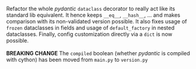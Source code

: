 Refactor the whole _pydantic_ `dataclass` decorator to really act like its standard lib equivalent.
It hence keeps `__eq__`, `__hash__`, ... and makes comparison with its non-validated version possible.
It also fixes usage of `frozen` dataclasses in fields and usage of `default_factory` in nested dataclasses.
Finally, config customization directly via a `dict` is now possible.
<br/><br/>
**BREAKING CHANGE** The `compiled` boolean (whether _pydantic_ is compiled with cython) has been moved from `main.py` to `version.py`
